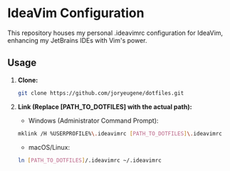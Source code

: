 # IdeaVim Configuration

This repository houses my personal .ideavimrc configuration for IdeaVim, enhancing my JetBrains IDEs with Vim's power.

## Usage

1. **Clone:**
    ```Bash
    git clone https://github.com/joryeugene/dotfiles.git
    ```

2. **Link (Replace [PATH_TO_DOTFILES] with the actual path):**
    - Windows (Administrator Command Prompt):
    ```Bash
    mklink /H %USERPROFILE%\.ideavimrc [PATH_TO_DOTFILES]\.ideavimrc
    ```
  
    - macOS/Linux:
    ```Bash
    ln [PATH_TO_DOTFILES]/.ideavimrc ~/.ideavimrc
    ```
